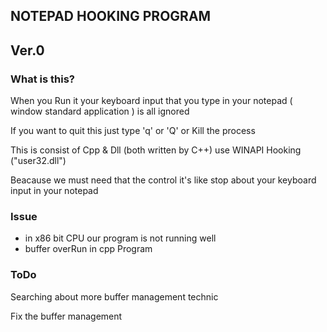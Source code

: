 ## NOTEPAD HOOKING PROGRAM

Ver.0
---

### What is this?

When you Run it your keyboard input that you type in your notepad ( window standard application ) is all ignored 

If you want to quit this just type 'q' or 'Q' or Kill the process

This is consist of Cpp & Dll (both written by C++) use WINAPI Hooking ("user32.dll")

Beacause we must need that the control it's like stop about your keyboard input in your notepad

### Issue

- in x86 bit CPU our program is not running well
- buffer overRun in cpp Program

### ToDo

Searching about more buffer management technic

Fix the buffer management
